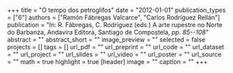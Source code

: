 +++
title = "O tempo dos petroglifos"
date = "2012-01-01"
publication_types = ["6"]
authors = ["Ramón Fábregas Valcarce", "Carlos Rodríguez Rellán"]
publication = "In: R. Fábregas, C. Rodríguez (eds.) A arte rupestre no Norte do Barbanza, Andavira Editora, Santiago de Compostela, _pp. 85--108_"
abstract = ""
abstract_short = ""
image_preview = ""
selected = false
projects = []
tags = []
url_pdf = ""
url_preprint = ""
url_code = ""
url_dataset = ""
url_project = ""
url_slides = ""
url_video = ""
url_poster = ""
url_source = ""
math = true
highlight = true
[header]
image = ""
caption = ""
+++
